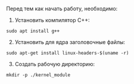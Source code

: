 Перед тем как начать работу, необходимо:
1. Установить компилятор C++:
````
sudo apt install g++
````
2. Установить для ядра заголовочные файлы:
````
sudo apt-get install linux-headers-$(uname -r)
````
3. Создать рабочую директорию:
````
mkdir -p ./kernel_module
````
